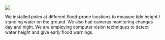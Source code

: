 ![](https://media4.giphy.com/media/v1.Y2lkPTc5MGI3NjExNTZ1dmY0emxiOWJjOHlqYTF1eHlpcnc4MHFnbTVwOWdmcjNzejBxMSZlcD12MV9pbnRlcm5hbF9naWZfYnlfaWQmY3Q9Zw/j0XLBOvEXTgnpikkbJ/giphy.gif)

We installed poles at different flood-prone locations to measure tide height / standing water on the ground.
We also had cameras monitoring changes day and night.
We are employing computer vision techniques to detect water height and give early flood warnings.
